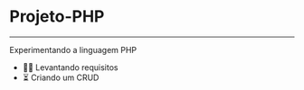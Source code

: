 # Projeto-PHP
-----------------------

 Experimentando a linguagem PHP
 
 - 👨‍💻 Levantando requisitos
 - ⏳ Criando um CRUD
